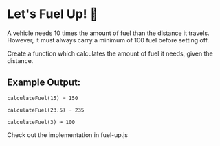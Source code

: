 # Let's Fuel Up! 🚀
A vehicle needs 10 times the amount of fuel than the distance it travels. However, it must always carry a minimum of 100 fuel before setting off.

Create a function which calculates the amount of fuel it needs, given the distance.

## Example Output:
```
calculateFuel(15) ➞ 150

calculateFuel(23.5) ➞ 235

calculateFuel(3) ➞ 100
```
Check out the implementation in fuel-up.js
